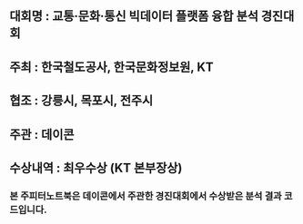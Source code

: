 ## 대회명 : 교통·문화·통신 빅데이터 플랫폼 융합 분석 경진대회
## 주최 : 한국철도공사, 한국문화정보원, KT
## 협조 : 강릉시, 목포시, 전주시
## 주관 : 데이콘
## 수상내역 : 최우수상 (KT 본부장상)

### 본 주피터노트북은 데이콘에서 주관한 경진대회에서 수상받은 분석 결과 코드입니다. 

